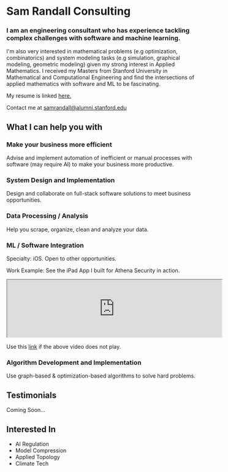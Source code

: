 # Sam Randall Consulting
### I am an engineering consultant who has experience tackling complex challenges with software and machine learning.

I'm also very interested in mathematical problems (e.g optimization, combinatorics) and system modeling tasks (e.g simulation, graphical modeling, geometric modeling) given my strong interest in Applied Mathematics. I received my Masters from Stanford University in Mathematical and Computational Engineering and find the intersections of applied mathematics with software and ML to be fascinating.

My resume is linked <a href="https://sam-randall.github.io/samrandall.github.io/resume/ConsultantRandall_Resume.pdf" target="_blank">here.</a>

Contact me at samrandall@alumni.stanford.edu


## What I can help you with
### Make your business more efficient

Advise and implement automation of inefficient or manual processes with software (may require AI) to make your business more productive.


### System Design and Implementation
Design and collaborate on full-stack software solutions to meet business opportunities.
### Data Processing / Analysis
Help you scrape, organize, clean and analyze your data.
### ML / Software Integration

Specialty: iOS. Open to other opportunities.

Work Example: See the iPad App I built for Athena Security in action.

<div class="container">
  <iframe width="560" src="https://www.youtube.com/watch?v=r2YbpxIprDI"></iframe>
</div>

Use this
<a href="https://www.youtube.com/watch?v=r2YbpxIprDI" target="_blank">link</a>  if the above video does not play.

### Algorithm Development and Implementation
Use graph-based & optimization-based algorithms to solve hard problems.

## Testimonials

Coming Soon...

## Interested In
- AI Regulation
- Model Compression
- Applied Topology
- Climate Tech





